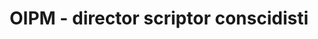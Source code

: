 ---
title: "OIPM - director scriptor conscidisti"
category: video
category_slug: f-video
type: video
image: assets/img/works/OIPM.jpg
video: 
---
